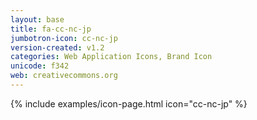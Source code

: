 ```yaml
---
layout: base
title: fa-cc-nc-jp
jumbotron-icon: cc-nc-jp
version-created: v1.2
categories: Web Application Icons, Brand Icon
unicode: f342
web: creativecommons.org
---
```


{% include examples/icon-page.html icon="cc-nc-jp" %}
